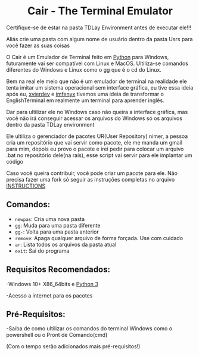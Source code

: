<h1 align="center">Cair - The Terminal Emulator</h1>

Certifique-se de estar na pasta TDLay Environment antes de executar ele!!!

Aliás crie uma pasta com algum nome de usuário dentro da pasta Usrs para você fazer as suas coisas

O Cair é um Emulador de Terminal feito em [Python](https://www.python.org/) para Windows, futuramente vai ser compatível com Linux e MacOS. Ultiliza-se comandos diferentes do Windows e Linux como o gg que é o cd do Linux.

Bem na real ele meio que não é um emulador de terminal na realidade ele tenta imitar um sistema operacional sem interface gráfica, eu tive essa ideia após eu, [xvierdev](https://github.com/xvierdev/) e [imfenyx](https://github.com/imfenyx) tivemos uma ideia de transformar o EnglishTerminal em realmente um terminal para aprender inglês.

Dar para ultilizar ele no Windows caso não queira a interface gráfica, mas você não irá conseguir acessar os arquivos do Windows só os arquivos dentro da pasta TDLay environment

Ele ultiliza o gerenciador de pacotes UR(User Repository) nimer, a pessoa cria um repositório que vai servir como pacote, ele me manda um gmail para mim, depois eu provo o pacote e irei pedir para colocar um arquivo .bat no repositório dele(na raís), esse script vai servir para ele implantar um código

Caso você queira contribuir, você pode criar um pacote para ele. Não precisa fazer uma fork só seguir as instruções completas no arquivo [INSTRUCTIONS](https://github.com/Cubo3D/Cair/blob/main/INSTRUCTIONS)

## Comandos:
* `newpas`:  Cria uma nova pasta
* `gg`: Muda para uma pasta diferente
* `gg-`: Volta para uma pasta anterior
* `remove`: Apaga qualquer arquivo de forma forçada. Use com cuidado
* `ar`: Lista todos os arquivos da pasta atual
* `exit`: Sai do programa

## Requisitos Recomendados:

-Windows 10+ X86_64bits e [Python 3](https://www.python.org/ftp/python/3.13.2/python-3.13.2-amd64.exe)

-Acesso a internet para os pacotes

## Pré-Requisitos:

-Saiba de como ultilizar os comandos do terminal Windows como o powershell ou o Pront de Comando(cmd)

(Com o tempo serão adicionados mais pré-requisitos!)
